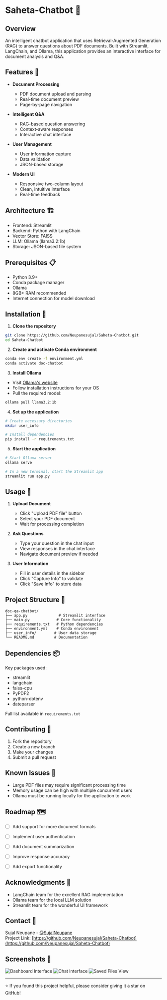 # Saheta-Chatbot 🐺

## Overview
An intelligent chatbot application that uses Retrieval-Augmented Generation (RAG) to answer questions about PDF documents. Built with Streamlit, LangChain, and Ollama, this application provides an interactive interface for document analysis and Q&A.

## Features 🌟
- **Document Processing**
  - PDF document upload and parsing
  - Real-time document preview
  - Page-by-page navigation
  
- **Intelligent Q&A**
  - RAG-based question answering
  - Context-aware responses
  - Interactive chat interface
  
- **User Management**
  - User information capture
  - Data validation
  - JSON-based storage
  
- **Modern UI**
  - Responsive two-column layout
  - Clean, intuitive interface
  - Real-time feedback

## Architecture 🏗️
- Frontend: Streamlit
- Backend: Python with LangChain
- Vector Store: FAISS
- LLM: Ollama (llama3.2:1b)
- Storage: JSON-based file system

## Prerequisites 📋
- Python 3.9+
- Conda package manager
- Ollama
- 8GB+ RAM recommended
- Internet connection for model download

## Installation 🚀

1. **Clone the repository**
```bash
git clone https://github.com/Neupanesujal/Saheta-Chatbot.git
cd Saheta-Chatbot
```

2. **Create and activate Conda environment**
```bash
conda env create -f environment.yml
conda activate doc-chatbot
```

3. **Install Ollama**
- Visit [Ollama's website](https://ollama.ai)
- Follow installation instructions for your OS
- Pull the required model:
```bash
ollama pull llama3.2:1b
```

4. **Set up the application**
```bash
# Create necessary directories
mkdir user_info

# Install dependencies
pip install -r requirements.txt
```

5. **Start the application**
```bash
# Start Ollama server
ollama serve

# In a new terminal, start the Streamlit app
streamlit run app.py
```

## Usage 📖

1. **Upload Document**
   - Click "Upload PDF file" button
   - Select your PDF document
   - Wait for processing completion

2. **Ask Questions**
   - Type your question in the chat input
   - View responses in the chat interface
   - Navigate document preview if needed

3. **User Information**
   - Fill in user details in the sidebar
   - Click "Capture Info" to validate
   - Click "Save Info" to store data

## Project Structure 📁
```
doc-qa-chatbot/
├── app.py              # Streamlit interface
├── main.py            # Core functionality
├── requirements.txt   # Python dependencies
├── environment.yml    # Conda environment
├── user_info/        # User data storage
└── README.md         # Documentation
```

## Dependencies 📦
Key packages used:
- streamlit
- langchain
- faiss-cpu
- PyPDF2
- python-dotenv
- dateparser

Full list available in `requirements.txt`

## Contributing 🤝
1. Fork the repository
2. Create a new branch
3. Make your changes
4. Submit a pull request

## Known Issues 🐛
- Large PDF files may require significant processing time
- Memory usage can be high with multiple concurrent users
- Ollama must be running locally for the application to work

## Roadmap 🗺️
- [ ] Add support for more document formats
- [ ] Implement user authentication
- [ ] Add document summarization
- [ ] Improve response accuracy
- [ ] Add export functionality


## Acknowledgments 🙏
- LangChain team for the excellent RAG implementation
- Ollama team for the local LLM solution
- Streamlit team for the wonderful UI framework

## Contact 📧
Sujal Neupane - [@SujalNeupane](https://www.linkedin.com/in/sujal-neupane/)  
Project Link: [https://github.com/Neupanesujal/Saheta-Chatbot](https://github.com/Neupanesujal/Saheta-Chatbot)

## Screenshots 📸
![Dashboard Interface](Screenshots/dashboard.png)
![Chat Interface](Screenshots/chat.png)
![Saved Files View](Screenshots/saved_file.png)

---
⭐️ If you found this project helpful, please consider giving it a star on GitHub!

